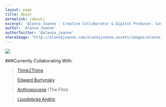 ```yaml
---
layout: page
title: About 
permalink: /about/
excerpt: 'Alanna Joanne - Creative Collaborator & Digital Producer. Contact me: alanna@alannajoanne.com'
author: 'Alanna Joanne'
authorTwitter: '@alanna_joanne'
shareImage: "http://alannajoanne.com/alannajoanne.assets/images/alannajoanne-shoots.jpg"
---
```


<a href="http://alannajoanne.com/alannajoanne.assets/images/aj-creativeconsulting-logo-black3.png">
  <img src="http://alannajoanne.com/alannajoanne.assets/images/aj-creativeconsulting-logo-black3.png">
</a> 

###Currently Collaborating With:

> [Think2Thing](https://twitter.com/Think2thing)  

> [Edward Burtynsky](https://twitter.com/edwardburtynsky)  

> [Anthropocene](https://twitter.com/anthropocene) (The Film)  

> [Ljuodobrag Andric](http://ljubodrag-andric.com)  


